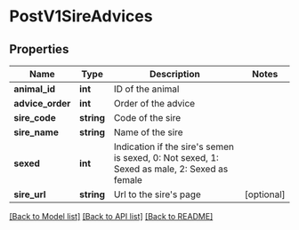 # PostV1SireAdvices

## Properties
Name | Type | Description | Notes
------------ | ------------- | ------------- | -------------
**animal_id** | **int** | ID of the animal | 
**advice_order** | **int** | Order of the advice | 
**sire_code** | **string** | Code of the sire | 
**sire_name** | **string** | Name of the sire | 
**sexed** | **int** | Indication if the sire&#39;s semen is sexed, 0: Not sexed, 1: Sexed as male, 2: Sexed as female | 
**sire_url** | **string** | Url to the sire&#39;s page | [optional] 

[[Back to Model list]](../README.md#documentation-for-models) [[Back to API list]](../README.md#documentation-for-api-endpoints) [[Back to README]](../README.md)


